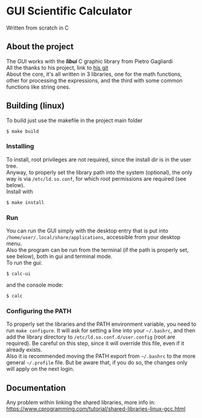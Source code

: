 # GUI Scientific Calculator
Written from scratch in C

## About the project
The GUI works with the **_libui_** C graphic library from Pietro Gagliardi  
All the thanks to his project, link to [his git](https://github.com/andlabs/libui)  
About the core, it's all written in 3 libraries, one for the math functions, other for processing the expressions, and the third with some common functions like string ones.

## Building (linux)
To build just use the makefile in the project main folder
```
$ make build
```
### Installing
To install, root privileges are not required, since the install dir is in the user tree.  
Anyway, to properly set the library path into the system (optional), the only way is via `/etc/ld.so.conf`, for which root permissions are required (see below).  
Install with
```
$ make install
```

### Run
You can run the GUI simply with the desktop entry that is put into `/home/user/.local/share/applications`, accessible from your desktop menu.  
Also the program can be run from the terminal (if the path is properly set, see below), both in gui and terminal mode.  
To run the gui:
```
$ calc-ui
```
and the console mode:
```
$ calc
```

### Configuring the PATH
To properly set the libraries and the PATH environment variable, you need to run `make configure`. It will ask for setting a line into your `~/.bashrc`, and then add the library directory to `/etc/ld.so.conf.d/user.config` (root are required). Be careful on this step, since it will override this file, even if it already exists.  
Also it is recommended moving the PATH export from `~/.bashrc` to the more general `~/.profile` file. But be aware that, if you do so, the changes only will apply on the next login.


## Documentation
Any problem within linking the shared libraries, more info in:
https://www.cprogramming.com/tutorial/shared-libraries-linux-gcc.html
